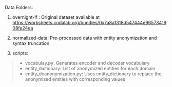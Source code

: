 Data Folders:

1. overnight-lf : Original dataset available at https://worksheets.codalab.org/bundles/0x7a8a1318d547444e9657341908fe24ea

2. normalized-data: Pre-processed data with entity anonymization and syntax truncation

3. scripts:
>  - vocabulay.py: Generates encoder and decoder vocabulary
>  - entity_dictionary: List of anonymized entities for each domain 
>  - entity_deanonymization.py: Uses entity_dictionary to replace the anonymized entities with corresponding values
